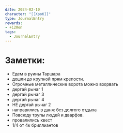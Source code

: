 ```yaml
---
date: 2024-02-10
character: "[[Хроб]]"
type: JournalEntry
rewards: 
- +120оп
tags:
  - JournalEntry
---
```

# Заметки:
- Едем в руины Таршара
- дошли до крупной прям крепости.
- Огромные металлические ворота можно взорвать
- дергай рычаг 1
- дергай рычаг 3
- дергай рычаг 4
- НЕ дергай рычаг 2
- направились в данж без долгого отдыха
- Повсюду трупы людей и дварфов.
- провалились квест
- 1/4 от 4к бриллиантов